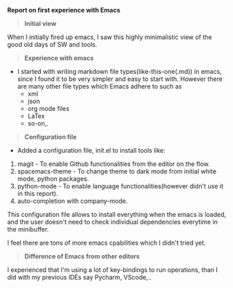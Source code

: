 __Report on first experience with Emacs__

> __Initial view__

When I initially fired up emacs, I saw this highly minimalistic view of the good old days of SW and tools.

> __Experience with emacs__
- I started with writing markdown file types(like-this-one(.md)) in emacs, since I found it to be very simpler and easy to start with. However there are many other file types which Emacs adhere to such as
  - xml
  - json
  - org mode files
  - LaTex
  - so-on,.

> __Configuration file__
- Added a configuration file, init.el to install tools like:
1. magit           - To enable Github functionalities from the editor on the flow.
2. spacemacs-theme - To change theme to dark mode from initial white mode, python packages.
3. python-mode     - To enable language functionalities(however didn't use it in this report).
4. auto-completion with company-mode.

This configuration file allows to install everything when the emacs is loaded, and the user doesn't need to check individual dependencies everytime in the minibuffer.

I feel there are tons of more emacs cpabilities which I didn't tried yet.

> __Difference of Emacs from other editors__

I experienced that I'm using a lot of key-bindings to run operations, than I did with my previous IDEs say Pycharm, VScode,..